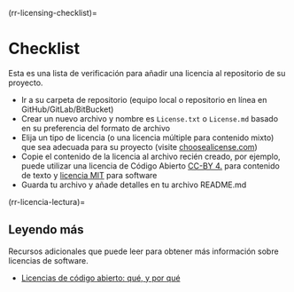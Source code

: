 (rr-licensing-checklist)=
# Checklist

Esta es una lista de verificación para añadir una licencia al repositorio de su proyecto.

- Ir a su carpeta de repositorio (equipo local o repositorio en línea en GitHub/GitLab/BitBucket)
- Crear un nuevo archivo y nombre es `License.txt` o `License.md` basado en su preferencia del formato de archivo
- Elija un tipo de licencia (o una licencia múltiple para contenido mixto) que sea adecuada para su proyecto (visite [choosealicense.com](https://choosealicense.com/))
- Copie el contenido de la licencia al archivo recién creado, por ejemplo, puede utilizar una licencia de Código Abierto [CC-BY 4.](https://choosealicense.com/licenses/cc-by-4.0/) para contenido de texto y [licencia MIT](https://choosealicense.com/licenses/mit/) para software
- Guarda tu archivo y añade detalles en tu archivo README.md

(rr-licencia-lectura)=
## Leyendo más

Recursos adicionales que puede leer para obtener más información sobre licencias de software.

 - [Licencias de código abierto: qué, y por qué](https://arstechnica.com/gadgets/2020/02/how-to-choose-an-open-source-license/)
